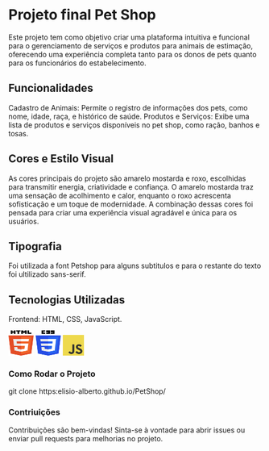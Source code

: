 # Projeto final Pet Shop

Este projeto tem como objetivo criar uma plataforma intuitiva e funcional para o gerenciamento de serviços e produtos para animais de estimação, oferecendo uma experiência completa tanto para os donos de pets quanto para os funcionários do estabelecimento.

## Funcionalidades

Cadastro de Animais: Permite o registro de informações dos pets, como nome, idade, raça, e histórico de saúde.
Produtos e Serviços: Exibe uma lista de produtos e serviços disponíveis no pet shop, como ração, banhos e tosas.


## Cores e Estilo Visual

As cores principais do projeto são amarelo mostarda e roxo, escolhidas para transmitir energia, criatividade e confiança. O amarelo mostarda traz uma sensação de acolhimento e calor, enquanto o roxo acrescenta sofisticação e um toque de modernidade. A combinação dessas cores foi pensada para criar uma experiência visual agradável e única para os usuários.

## Tipografia

Foi utilizada a font Petshop para alguns subtitulos e para o restante do texto foi ultilizado sans-serif.

## Tecnologias Utilizadas

Frontend: HTML, CSS, JavaScript.

<a href="https://www.w3.org/html/"><img src="./assets/img/html5-logo.png" alt="html" width="50" height="50"></a>
<a href="https://www.w3.org/Style/CSS/Overview.en.html"><img src="./assets/img/css-3-logo.png" alt="css" width="50" height="50"></a>
<a href="https://www.javascript.com/"><img src="./assets/img/js_logo.png" alt="html" width="42" height="41"></a>





### Como Rodar o Projeto

git clone https:elisio-alberto.github.io/PetShop/

### Contriuições 
Contribuições são bem-vindas! Sinta-se à vontade para abrir issues ou enviar pull requests para melhorias no projeto.






